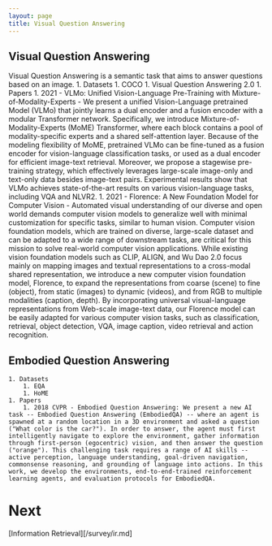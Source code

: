 ```yaml
---
layout: page
title: Visual Question Answering
---
```


## Visual Question Answering
Visual Question Answering is a semantic task that aims to answer questions based on an image.
    1. Datasets
        1. COCO
        1. Visual Question Answering 2.0
    1. Papers
        1. 2021 - VLMo: Unified Vision-Language Pre-Training with Mixture-of-Modality-Experts - We present a unified Vision-Language pretrained Model (VLMo) that jointly learns a dual encoder and a fusion encoder with a modular Transformer network. Specifically, we introduce Mixture-of-Modality-Experts (MoME) Transformer, where each block contains a pool of modality-specific experts and a shared self-attention layer. Because of the modeling flexibility of MoME, pretrained VLMo can be fine-tuned as a fusion encoder for vision-language classification tasks, or used as a dual encoder for efficient image-text retrieval. Moreover, we propose a stagewise pre-training strategy, which effectively leverages large-scale image-only and text-only data besides image-text pairs. Experimental results show that VLMo achieves state-of-the-art results on various vision-language tasks, including VQA and NLVR2.
        1. 2021 - Florence: A New Foundation Model for Computer Vision - Automated visual understanding of our diverse and open world demands computer vision models to generalize well with minimal customization for specific tasks, similar to human vision. Computer vision foundation models, which are trained on diverse, large-scale dataset and can be adapted to a wide range of downstream tasks, are critical for this mission to solve real-world computer vision applications. While existing vision foundation models such as CLIP, ALIGN, and Wu Dao 2.0 focus mainly on mapping images and textual representations to a cross-modal shared representation, we introduce a new computer vision foundation model, Florence, to expand the representations from coarse (scene) to fine (object), from static (images) to dynamic (videos), and from RGB to multiple modalities (caption, depth). By incorporating universal visual-language representations from Web-scale image-text data, our Florence model can be easily adapted for various computer vision tasks, such as classification, retrieval, object detection, VQA, image caption, video retrieval and action recognition.

## Embodied Question Answering
    1. Datasets
        1. EQA
        1. HoME
    1. Papers
        1. 2018 CVPR - Embodied Question Answering: We present a new AI task -- Embodied Question Answering (EmbodiedQA) -- where an agent is spawned at a random location in a 3D environment and asked a question ("What color is the car?"). In order to answer, the agent must first intelligently navigate to explore the environment, gather information through first-person (egocentric) vision, and then answer the question ("orange"). This challenging task requires a range of AI skills -- active perception, language understanding, goal-driven navigation, commonsense reasoning, and grounding of language into actions. In this work, we develop the environments, end-to-end-trained reinforcement learning agents, and evaluation protocols for EmbodiedQA.

# Next
[Information Retrieval][/survey/ir.md]